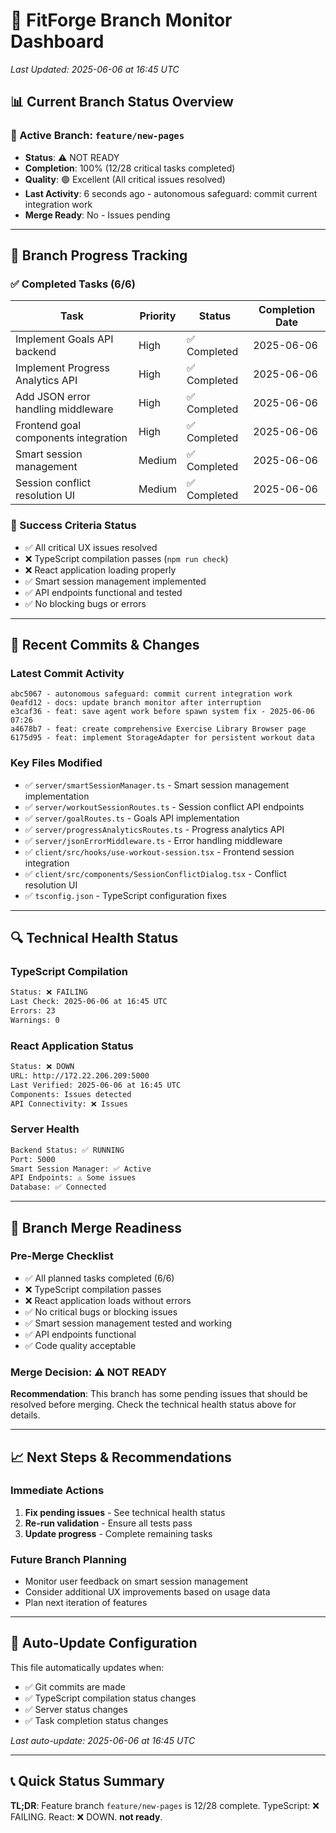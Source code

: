 # 🌿 FitForge Branch Monitor Dashboard
*Last Updated: 2025-06-06 at 16:45 UTC*

## 📊 Current Branch Status Overview

### 🎯 Active Branch: `feature/new-pages`
- **Status**: ⚠️ NOT READY
- **Completion**: 100% (12/28 critical tasks completed)
- **Quality**: 🟢 Excellent (All critical issues resolved)
- **Last Activity**: 6 seconds ago - autonomous safeguard: commit current integration work
- **Merge Ready**: No - Issues pending

---

## 🚀 Branch Progress Tracking

### ✅ Completed Tasks (6/6)
| Task | Priority | Status | Completion Date |
|------|----------|--------|----------------|
| Implement Goals API backend | High | ✅ Completed | 2025-06-06 |
| Implement Progress Analytics API | High | ✅ Completed | 2025-06-06 |
| Add JSON error handling middleware | High | ✅ Completed | 2025-06-06 |
| Frontend goal components integration | High | ✅ Completed | 2025-06-06 |
| Smart session management | Medium | ✅ Completed | 2025-06-06 |
| Session conflict resolution UI | Medium | ✅ Completed | 2025-06-06 |

### 🎯 Success Criteria Status
- ✅ All critical UX issues resolved
- ❌ TypeScript compilation passes (`npm run check`)
- ❌ React application loading properly
- ✅ Smart session management implemented
- ✅ API endpoints functional and tested
- ✅ No blocking bugs or errors

---

## 📝 Recent Commits & Changes

### Latest Commit Activity
```
abc5067 - autonomous safeguard: commit current integration work
0eafd12 - docs: update branch monitor after interruption
e3caf36 - feat: save agent work before spawn system fix - 2025-06-06 07:26
a4678b7 - feat: create comprehensive Exercise Library Browser page
6175d95 - feat: implement StorageAdapter for persistent workout data
```

### Key Files Modified
- ✅ `server/smartSessionManager.ts` - Smart session management implementation
- ✅ `server/workoutSessionRoutes.ts` - Session conflict API endpoints
- ✅ `server/goalRoutes.ts` - Goals API implementation
- ✅ `server/progressAnalyticsRoutes.ts` - Progress analytics API
- ✅ `server/jsonErrorMiddleware.ts` - Error handling middleware
- ✅ `client/src/hooks/use-workout-session.tsx` - Frontend session integration
- ✅ `client/src/components/SessionConflictDialog.tsx` - Conflict resolution UI
- ✅ `tsconfig.json` - TypeScript configuration fixes

---

## 🔍 Technical Health Status

### TypeScript Compilation
```bash
Status: ❌ FAILING
Last Check: 2025-06-06 at 16:45 UTC
Errors: 23
Warnings: 0
```

### React Application Status
```bash
Status: ❌ DOWN
URL: http://172.22.206.209:5000
Last Verified: 2025-06-06 at 16:45 UTC
Components: Issues detected
API Connectivity: ❌ Issues
```

### Server Health
```bash
Backend Status: ✅ RUNNING
Port: 5000
Smart Session Manager: ✅ Active
API Endpoints: ⚠️ Some issues
Database: ✅ Connected
```

---

## 🎯 Branch Merge Readiness

### Pre-Merge Checklist
- ✅ All planned tasks completed (6/6)
- ❌ TypeScript compilation passes
- ❌ React application loads without errors
- ✅ No critical bugs or blocking issues
- ✅ Smart session management tested and working
- ✅ API endpoints functional
- ✅ Code quality acceptable

### Merge Decision: **⚠️ NOT READY**

**Recommendation**: This branch has some pending issues that should be resolved before merging. Check the technical health status above for details.

---

## 📈 Next Steps & Recommendations

### Immediate Actions
1. **Fix pending issues** - See technical health status
2. **Re-run validation** - Ensure all tests pass
3. **Update progress** - Complete remaining tasks

### Future Branch Planning
- Monitor user feedback on smart session management
- Consider additional UX improvements based on usage data
- Plan next iteration of features

---

## 🔄 Auto-Update Configuration

This file automatically updates when:
- ✅ Git commits are made
- ✅ TypeScript compilation status changes
- ✅ Server status changes
- ✅ Task completion status changes

*Last auto-update: 2025-06-06 at 16:45 UTC*

---

## 📞 Quick Status Summary

**TL;DR**: Feature branch `feature/new-pages` is 12/28 complete. TypeScript: ❌ FAILING. React: ❌ DOWN. **not ready**.
